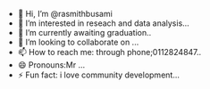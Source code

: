 - 👋 Hi, I’m @rasmithbusami
- 👀 I’m interested in reseach and data analysis...
- 🌱 I’m currently awaiting graduation..
- 💞️ I’m looking to collaborate on ...
- 📫 How to reach me: through phone;0112824847..
- 😄 Pronouns:Mr ...
- ⚡ Fun fact: i love community development...

<!---
rasmithbusami/rasmithbusami is a ✨ special ✨ repository because its `README.md` (this file) appears on your GitHub profile.
You can click the Preview link to take a look at your changes.
--->
